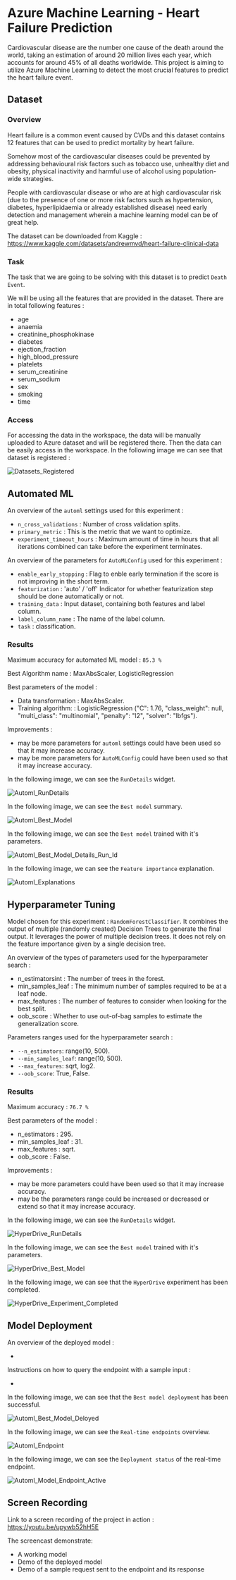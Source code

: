 # Azure Machine Learning - Heart Failure Prediction

Cardiovascular disease are the number one cause of the death around the world, taking an estimation of around 20 million lives each year, which accounts for around 45% of all deaths worldwide. This project is aiming to utilize Azure Machine Learning to detect the most crucial features to predict the heart failure event.

## Dataset

### Overview

Heart failure is a common event caused by CVDs and this dataset contains 12 features that can be used to predict mortality by heart failure.

Somehow most of the cardiovascular diseases could be prevented by addressing behavioural risk factors such as tobacco use, unhealthy diet and obesity, physical inactivity and harmful use of alcohol using population-wide strategies.

People with cardiovascular disease or who are at high cardiovascular risk (due to the presence of one or more risk factors such as hypertension, diabetes, hyperlipidaemia or already established disease) need early detection and management wherein a machine learning model can be of great help.

The dataset can be downloaded from Kaggle : https://www.kaggle.com/datasets/andrewmvd/heart-failure-clinical-data

### Task

The task that we are going to be solving with this dataset is to predict `Death Event`.

We will be using all the features that are provided in the dataset. There are in total following features :

- age
- anaemia
- creatinine_phosphokinase
- diabetes
- ejection_fraction
- high_blood_pressure
- platelets
- serum_creatinine
- serum_sodium
- sex
- smoking
- time

### Access

For accessing the data in the workspace, the data will be manually uploaded to Azure dataset and will be registered there. Then the data can be easily access in the workspace. In the following image we can see that dataset is registered :

![Datasets_Registered](screenshot/Datasets_Registered.JPG)

## Automated ML

An overview of the `automl` settings used for this experiment :

- `n_cross_validations` : Number of cross validation splits.
- `primary_metric` : This is the metric that we want to optimize.
- `experiment_timeout_hours` : Maximum amount of time in hours that all iterations combined can take before the experiment terminates.

 An overview of the parameters for `AutoMLConfig` used for this experiment :
 
 - `enable_early_stopping` : Flag to enble early termination if the score is not improving in the short term.
 - `featurization` : 'auto' / 'off' Indicator for whether featurization step should be done automatically or not.
 - `training_data` : Input dataset, containing both features and label column.
 - `label_column_name` : The name of the label column.
 - `task` : classification.

### Results

Maximum accuracy for automated ML model : `85.3 %`

Best Algorithm name : MaxAbsScaler, LogisticRegression

Best parameters of the model :

- Data transformation : MaxAbsScaler.
- Training algorithm: : LogisticRegression ("C": 1.76, "class_weight": null, "multi_class": "multinomial", "penalty": "l2", "solver": "lbfgs").

Improvements : 

- may be more parameters for `automl` settings could have been used so that it may increase accuracy.
- may be more parameters for `AutoMLConfig` could have been used so that it may increase accuracy.

In the following image, we can see the `RunDetails` widget.

![Automl_RunDetails](screenshot/Automl_RunDetails.JPG)

In the following image, we can see the `Best model` summary.

![Automl_Best_Model](screenshot/Automl_Best_Model.JPG)

In the following image, we can see the `Best model` trained with it's parameters.

![Automl_Best_Model_Details_Run_Id](screenshot/Automl_Best_Model_Details_Run_Id.JPG)

In the following image, we can see the `Feature importance` explanation.

![Automl_Explanations](screenshot/Automl_Explanations.JPG)

## Hyperparameter Tuning

Model chosen for this experiment : `RandomForestClassifier`. It combines the output of multiple (randomly created) Decision Trees to generate the final output. It leverages the power of multiple decision trees. It does not rely on the feature importance given by a single decision tree.

An overview of the types of parameters used for the hyperparameter search :

- n_estimatorsint : The number of trees in the forest.
- min_samples_leaf : The minimum number of samples required to be at a leaf node.
- max_features : The number of features to consider when looking for the best split.
- oob_score : Whether to use out-of-bag samples to estimate the generalization score.

Parameters ranges used for the hyperparameter search :

- `--n_estimators`: range(10, 500).
- `--min_samples_leaf`: range(10, 500).
- `--max_features`: sqrt, log2.
- `--oob_score`: True, False.

### Results

Maximum accuracy : `76.7 %`

Best parameters of the model : 

- n_estimators : 295.
- min_samples_leaf : 31.
- max_features : sqrt.
- oob_score : False.

Improvements : 

- may be more parameters could have been used so that it may increase accuracy.
- may be the parameters range could be increased or decreased or extend so that it may increase accuracy.

In the following image, we can see the `RunDetails` widget.

![HyperDrive_RunDetails](screenshot/HyperDrive_RunDetails.JPG)

In the following image, we can see the `Best model` trained with it's parameters.

![HyperDrive_Best_Model](screenshot/HyperDrive_Best_Model.JPG)

In the following image, we can see that the `HyperDrive` experiment has been completed.

![HyperDrive_Experiment_Completed](screenshot/HyperDrive_Experiment_Completed.JPG)

## Model Deployment

An overview of the deployed model :

- 

Instructions on how to query the endpoint with a sample input :

- 

In the following image, we can see that the `Best model deployment` has been successful.

![Automl_Best_Model_Deloyed](screenshot/Automl_Best_Model_Deloyed.JPG)

In the following image, we can see the `Real-time endpoints` overview.

![Automl_Endpoint](screenshot/Automl_Endpoint.JPG)

In the following image, we can see the `Deployment status` of the real-time endpoint.

![Automl_Model_Endpoint_Active](screenshot/Automl_Model_Endpoint_Active.JPG)

## Screen Recording

Link to a screen recording of the project in action : https://youtu.be/upywb52hH5E

The screencast demonstrate:

- A working model
- Demo of the deployed  model
- Demo of a sample request sent to the endpoint and its response
